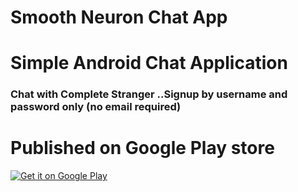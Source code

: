 # Smooth Neuron Chat App

# Simple Android Chat Application
### Chat with Complete Stranger ..Signup by username and password only (no email required)


# Published on Google Play store

<a href='https://play.google.com/store/apps/details?id=np.com.pramitmarattha&pcampaignid=pcampaignidMKT-Other-global-all-co-prtnr-py-PartBadge-Mar2515-1'><img alt='Get it on Google Play' src='https://play.google.com/intl/en_us/badges/static/images/badges/en_badge_web_generic.png'/></a>
